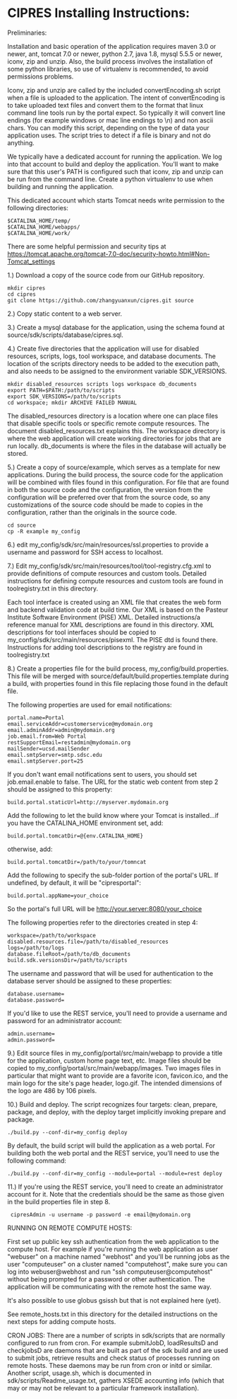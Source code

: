 # CIPRES Installing Instructions:

Preliminaries:

Installation and basic operation of the application requires maven 3.0 or newer, ant, tomcat 7.0 or newer, python 2.7, java 1.8, mysql 5.5.5 or newer, iconv, zip and unzip. Also, the build process involves the installation of some python libraries, so use of virtualenv is recommended, to avoid permissions problems.


Iconv, zip and unzip are called by the included convertEncoding.sh script when a file is uploaded to the application.  The intent of convertEncoding is to take uploaded text files and convert them to the format that linux command line tools run by the portal expect. So typically it will convert line endings (for example windows or mac line endings to \n) and non ascii chars. You can modify this script, depending on the type of data your application uses.  The script tries to detect if a file is binary and not do anything.  

We typically have a dedicated account for running the application.  We log into that account to build and deploy the application.  You'll want to make sure that this user's PATH is configured such that iconv, zip and unzip can be run from the command line.  Create a python virtualenv to use when building and running the application.

This dedicated account which starts Tomcat needs write permission to the following directories:

    $CATALINA_HOME/temp/
    $CATALINA_HOME/webapps/
    $CATALINA_HOME/work/

There are some helpful permission and security tips at https://tomcat.apache.org/tomcat-7.0-doc/security-howto.html#Non-Tomcat_settings


1.) Download a copy of the source code from our GitHub repository.

    mkdir cipres
    cd cipres
    git clone https://github.com/zhangyuanxun/cipres.git source

2.) Copy static content to a web server.

3.) Create a mysql database for the application, using the schema found at source/sdk/scripts/database/cipres.sql.

4.) Create five directories that the application will use for disabled resources, scripts, logs, tool workspace, and database documents. The location of the scripts directory needs to be added to the execution path, and also needs to be assigned to the environment variable SDK_VERSIONS.

    mkdir disabled_resources scripts logs workspace db_documents
    export PATH=$PATH:/path/to/scripts
    export SDK_VERSIONS=/path/to/scripts
    cd workspace; mkdir ARCHIVE FAILED MANUAL

The disabled_resources directory is a location where one can place files that disable specific tools or specific remote compute resources. The document 
disabled_resources.txt explains this. The workspace directory is where the web application will create working
directories for jobs that are run locally. db_documents is where the files in the database will actually be stored.

5.) Create a copy of source/example, which serves as a template for new applications. During the build process, the source code for the 
application will be combined with files found in this configuration. For file that are found in both the source code and the configuration,
the version from the configuration will be preferred over that from the source code, so any customizations of the source code should be 
made to copies in the configuration, rather than the originals in the source code.

    cd source
    cp -R example my_config

6.) edit my_config/sdk/src/main/resources/ssl.properties to provide a username and password for SSH access to localhost.

7.) Edit my_config/sdk/src/main/resources/tool/tool-registry.cfg.xml to provide definitions of compute resources and custom tools.
Detailed instructions for defining compute resources and custom tools are found in toolregistry.txt in this directory. 

Each tool interface is created using an XML file that creates the web form and backend validation code at build time. Our XML is based on 
the Pasteur Institute Software Environment (PISE) XML. Detailed instructions/a reference manual for XML descriptions are found 
in this directory. XML descriptions for tool interfaces should be copied to my_config/sdk/src/main/resources/pisexml. The PISE dtd is found
there. Instructions for adding tool descriptions to the registry are found in toolregistry.txt

8.) Create a properties file for the build process, my_config/build.properties. This file will be merged with 
source/default/build.properties.template during a build, with properties found in this file replacing those found in the default file. 

The following properties are used for email notifications:

    portal.name=Portal
    email.serviceAddr=customerservice@mydomain.org
    email.adminAddr=admin@mydomain.org
    job.email.from=Web Portal
    restSupportEmail=restadmin@mydomain.org
    mailSender=ucsd.mailSender
    email.smtpServer=smtp.sdsc.edu
    email.smtpServer.port=25

If you don't want email notifications sent to users, you should set job.email.enable to false. The URL for the static web content from step 2
should be assigned to this property:

    build.portal.staticUrl=http://myserver.mydomain.org

Add the following to let the build know where your Tomcat is installed...if you have the CATALINA_HOME environment set, add:

    build.portal.tomcatDir=@{env.CATALINA_HOME}

otherwise, add:

    build.portal.tomcatDir=/path/to/your/tomncat

Add the following to specify the sub-folder portion of the portal's URL.  If undefined, by default, it will be "cipresportal":

    build.portal.appName=your_choice

So the portal's full URL will be http://your.server:8080/your_choice

The following properties refer to the directories created in step 4:

    workspace=/path/to/workspace
    disabled.resources.file=/path/to/disabled_resources
    logs=/path/to/logs
    database.fileRoot=/path/to/db_documents
    build.sdk.versionsDir=/path/to/scripts

The username and password that will be used for authentication to the database server should be assigned to these properties:

    database.username=
    database.password=

If you'd like to use the REST service, you'll need to provide a username and password for an administrator account:

    admin.username=
    admin.password=

9.) Edit source files in my_config/portal/src/main/webapp to provide a title for the application, custom home page text, etc. 
Image files should be copied to my_config/portal/src/main/webapp/images. Two images files in particular that might want to provide 
are a favorite icon, favicon.ico, and the main logo for the site's page header, logo.gif. The intended dimensions of the logo are 
486 by 106 pixels.

10.) Build and deploy. The script recognizes four targets: clean, prepare, package, and deploy, with the deploy target implicitly 
invoking prepare and package.

    ./build.py --conf-dir=my_config deploy

By default, the build script will build the application as a web portal. For building both the web portal and the REST service, you'll
need to use the following command:

    ./build.py --conf-dir=my_config --module=portal --module=rest deploy

11.) If you're using the REST service, you'll need to create an administrator account for it. Note that the credentials should be the same
as those given in the build properties file in step 8.

     cipresAdmin -u username -p password -e email@mydomain.org


RUNNING ON REMOTE COMPUTE HOSTS:

First set up public key ssh authentication from the web application to the compute host.  For example if you're running the web application
as user "webuser" on a machine named "webhost" and you'll be running jobs as the user "computeuser" on a cluster named
"computehost", make sure you can log into webuser@webhost and run "ssh computeuser@computehost" without being prompted 
for a password or other authentication.  The application will be communicating with the remote host the same way.

It's also possible to use globus gsissh but that is not explained here (yet).

See remote_hosts.txt in this directory for the detailed instructions on the next steps for adding compute hosts.


CRON JOBS:
There are a number of scripts in sdk/scripts that are normally configured to run from cron.  For example submitJobD, loadResultsD
and checkjobsD are daemons that are built as part of the sdk build and are used to submit jobs, retrieve results and check status
of processes running on remote hosts.  These daemons may be run from cron or initd or similar.   Another script, usage.sh, which
is documented in sdk/scripts/Readme_usage.txt, gathers XSEDE accounting info (which that may or may not be relevant to a particular
framework installation).
